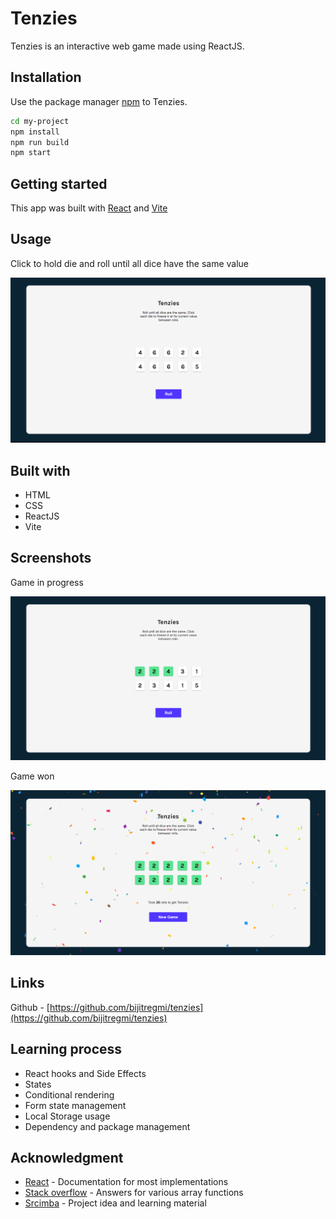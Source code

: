 # Tenzies

Tenzies is an interactive web game made using ReactJS.

## Installation

Use the package manager [npm](https://www.npmjs.com/) to Tenzies.

```bash
cd my-project
npm install
npm run build
npm start
```

## Getting started

This app was built with [React](https://react.dev/) and [Vite](https://vitejs.dev/)

## Usage

Click to hold die and roll until all dice have the same value

![Game Start](public/Screenshot1.png)

## Built with

- HTML
- CSS
- ReactJS
- Vite

## Screenshots

Game in progress

![Tenzie game in progress](public/Screenshot2.png)


Game won

![Tenzie game completed](public/Screenshot3.png)

## Links

Github - [https://github.com/bijitregmi/tenzies](https://github.com/bijitregmi/tenzies)<br>

## Learning process

- React hooks and Side Effects
- States
- Conditional rendering
- Form state management
- Local Storage usage
- Dependency and package management

## Acknowledgment

- [React](https://react.dev/) - Documentation for most implementations 
- [Stack overflow](https://stackoverflow.com/) - Answers for various array functions
- [Srcimba](https://scrimba.com/) - Project idea and learning material